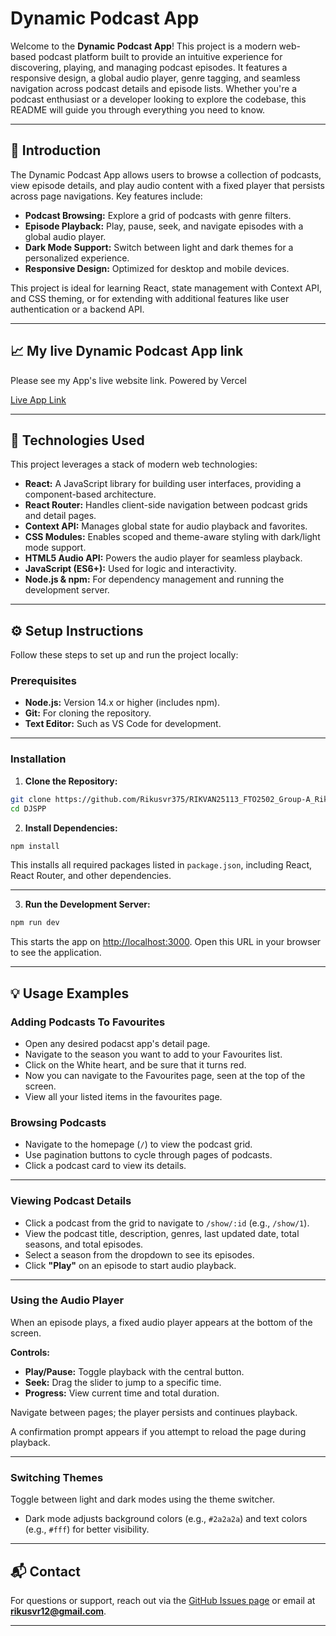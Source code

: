 

# Dynamic Podcast App

Welcome to the **Dynamic Podcast App**! This project is a modern web-based podcast platform built to provide an intuitive experience for discovering, playing, and managing podcast episodes. It features a responsive design, a global audio player, genre tagging, and seamless navigation across podcast details and episode lists. Whether you're a podcast enthusiast or a developer looking to explore the codebase, this README will guide you through everything you need to know.

---

## 📝 Introduction

The Dynamic Podcast App allows users to browse a collection of podcasts, view episode details, and play audio content with a fixed player that persists across page navigations. Key features include:

* **Podcast Browsing:** Explore a grid of podcasts with genre filters.
* **Episode Playback:** Play, pause, seek, and navigate episodes with a global audio player.
* **Dark Mode Support:** Switch between light and dark themes for a personalized experience.
* **Responsive Design:** Optimized for desktop and mobile devices.

This project is ideal for learning React, state management with Context API, and CSS theming, or for extending with additional features like user authentication or a backend API.

---

## 📈 My live Dynamic Podcast App link

 Please see my App's live website link. Powered by Vercel

[Live App Link](https://dynamic-podcast-app.vercel.app/)

---

## 🚀 Technologies Used

This project leverages a stack of modern web technologies:

* **React:** A JavaScript library for building user interfaces, providing a component-based architecture.
* **React Router:** Handles client-side navigation between podcast grids and detail pages.
* **Context API:** Manages global state for audio playback and favorites.
* **CSS Modules:** Enables scoped and theme-aware styling with dark/light mode support.
* **HTML5 Audio API:** Powers the audio player for seamless playback.
* **JavaScript (ES6+):** Used for logic and interactivity.
* **Node.js & npm:** For dependency management and running the development server.

---

## ⚙️ Setup Instructions

Follow these steps to set up and run the project locally:

### Prerequisites

* **Node.js:** Version 14.x or higher (includes npm).
* **Git:** For cloning the repository.
* **Text Editor:** Such as VS Code for development.

---

### Installation

1. **Clone the Repository:**

```bash
git clone https://github.com/Rikusvr375/RIKVAN25113_FTO2502_Group-A_Rikus-van-Rooyen_DJSPP.git
cd DJSPP
```

2. **Install Dependencies:**

```bash
npm install
```

This installs all required packages listed in `package.json`, including React, React Router, and other dependencies.

---


3. **Run the Development Server:**

```bash
npm run dev
```

This starts the app on [http://localhost:3000](http://localhost:3000). Open this URL in your browser to see the application.

---


## 💡 Usage Examples

### Adding Podcasts To Favourites

* Open any desired podacst app's detail page.
* Navigate to the season you want to add to your Favourites list.
* Click on the White heart, and be sure that it turns red.
* Now you can navigate to the Favourites page, seen at the top of the screen.
* View all your listed items in the favourites page.

### Browsing Podcasts

* Navigate to the homepage (`/`) to view the podcast grid.
* Use pagination buttons to cycle through pages of podcasts.
* Click a podcast card to view its details.

---

### Viewing Podcast Details

* Click a podcast from the grid to navigate to `/show/:id` (e.g., `/show/1`).
* View the podcast title, description, genres, last updated date, total seasons, and total episodes.
* Select a season from the dropdown to see its episodes.
* Click **"Play"** on an episode to start audio playback.

---

### Using the Audio Player

When an episode plays, a fixed audio player appears at the bottom of the screen.

**Controls:**

* **Play/Pause:** Toggle playback with the central button.
* **Seek:** Drag the slider to jump to a specific time.
* **Progress:** View current time and total duration.

Navigate between pages; the player persists and continues playback.

A confirmation prompt appears if you attempt to reload the page during playback.

---

### Switching Themes

Toggle between light and dark modes using the theme switcher.

* Dark mode adjusts background colors (e.g., `#2a2a2a`) and text colors (e.g., `#fff`) for better visibility.

---

## 📬 Contact

For questions or support, reach out via the [GitHub Issues page](https://github.com/Rikusvr375) or email at **[rikusvr12@gmail.com](rikusvr12@gmail.com)**.

---
